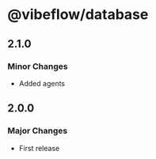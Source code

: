# @vibeflow/database

## 2.1.0

### Minor Changes

- Added agents

## 2.0.0

### Major Changes

- First release
